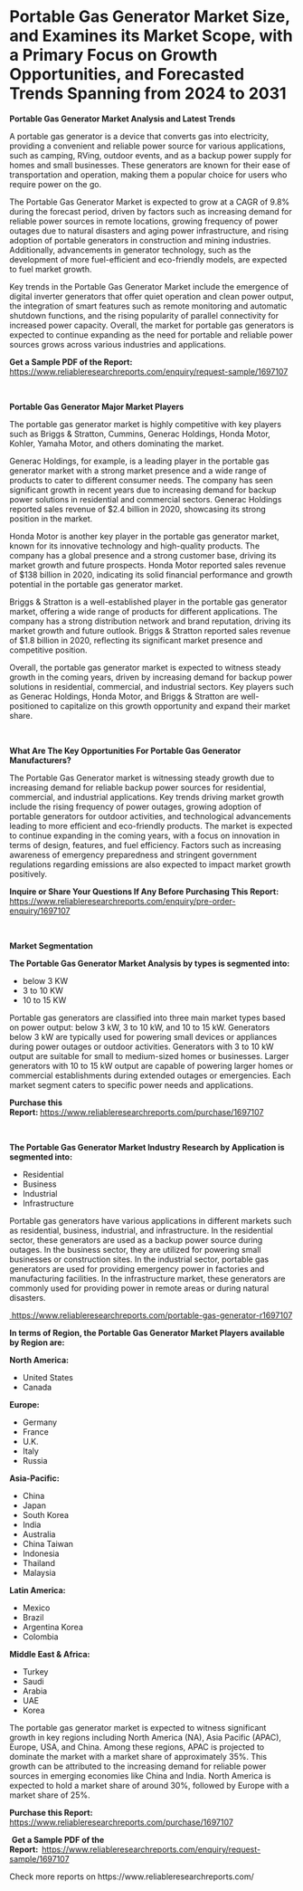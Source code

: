<p><h1>Portable Gas Generator Market Size, and Examines its Market Scope, with a Primary Focus on Growth Opportunities, and Forecasted Trends Spanning from 2024 to 2031</h1></p><p><strong>Portable Gas Generator Market Analysis and Latest Trends</strong></p>
<p><p>A portable gas generator is a device that converts gas into electricity, providing a convenient and reliable power source for various applications, such as camping, RVing, outdoor events, and as a backup power supply for homes and small businesses. These generators are known for their ease of transportation and operation, making them a popular choice for users who require power on the go.</p><p>The Portable Gas Generator Market is expected to grow at a CAGR of 9.8% during the forecast period, driven by factors such as increasing demand for reliable power sources in remote locations, growing frequency of power outages due to natural disasters and aging power infrastructure, and rising adoption of portable generators in construction and mining industries. Additionally, advancements in generator technology, such as the development of more fuel-efficient and eco-friendly models, are expected to fuel market growth.</p><p>Key trends in the Portable Gas Generator Market include the emergence of digital inverter generators that offer quiet operation and clean power output, the integration of smart features such as remote monitoring and automatic shutdown functions, and the rising popularity of parallel connectivity for increased power capacity. Overall, the market for portable gas generators is expected to continue expanding as the need for portable and reliable power sources grows across various industries and applications.</p></p>
<p><strong>Get a Sample PDF of the Report:&nbsp;</strong> <a href="https://www.reliableresearchreports.com/enquiry/request-sample/1697107">https://www.reliableresearchreports.com/enquiry/request-sample/1697107</a></p>
<p>&nbsp;</p>
<p><strong>Portable Gas Generator Major Market Players</strong></p>
<p><p>The portable gas generator market is highly competitive with key players such as Briggs & Stratton, Cummins, Generac Holdings, Honda Motor, Kohler, Yamaha Motor, and others dominating the market. </p><p>Generac Holdings, for example, is a leading player in the portable gas generator market with a strong market presence and a wide range of products to cater to different consumer needs. The company has seen significant growth in recent years due to increasing demand for backup power solutions in residential and commercial sectors. Generac Holdings reported sales revenue of $2.4 billion in 2020, showcasing its strong position in the market.</p><p>Honda Motor is another key player in the portable gas generator market, known for its innovative technology and high-quality products. The company has a global presence and a strong customer base, driving its market growth and future prospects. Honda Motor reported sales revenue of $138 billion in 2020, indicating its solid financial performance and growth potential in the portable gas generator market.</p><p>Briggs & Stratton is a well-established player in the portable gas generator market, offering a wide range of products for different applications. The company has a strong distribution network and brand reputation, driving its market growth and future outlook. Briggs & Stratton reported sales revenue of $1.8 billion in 2020, reflecting its significant market presence and competitive position.</p><p>Overall, the portable gas generator market is expected to witness steady growth in the coming years, driven by increasing demand for backup power solutions in residential, commercial, and industrial sectors. Key players such as Generac Holdings, Honda Motor, and Briggs & Stratton are well-positioned to capitalize on this growth opportunity and expand their market share.</p></p>
<p>&nbsp;</p>
<p><strong>What Are The Key Opportunities For Portable Gas Generator Manufacturers?</strong></p>
<p><p>The Portable Gas Generator market is witnessing steady growth due to increasing demand for reliable backup power sources for residential, commercial, and industrial applications. Key trends driving market growth include the rising frequency of power outages, growing adoption of portable generators for outdoor activities, and technological advancements leading to more efficient and eco-friendly products. The market is expected to continue expanding in the coming years, with a focus on innovation in terms of design, features, and fuel efficiency. Factors such as increasing awareness of emergency preparedness and stringent government regulations regarding emissions are also expected to impact market growth positively.</p></p>
<p><strong>Inquire or Share Your Questions If Any Before Purchasing This Report:</strong> <a href="https://www.reliableresearchreports.com/enquiry/pre-order-enquiry/1697107">https://www.reliableresearchreports.com/enquiry/pre-order-enquiry/1697107</a></p>
<p>&nbsp;</p>
<p><strong>Market Segmentation</strong></p>
<p><strong>The Portable Gas Generator Market Analysis by types is segmented into:</strong></p>
<p><ul><li>below 3 KW</li><li>3 to 10 KW</li><li>10 to 15 KW</li></ul></p>
<p><p>Portable gas generators are classified into three main market types based on power output: below 3 kW, 3 to 10 kW, and 10 to 15 kW. Generators below 3 kW are typically used for powering small devices or appliances during power outages or outdoor activities. Generators with 3 to 10 kW output are suitable for small to medium-sized homes or businesses. Larger generators with 10 to 15 kW output are capable of powering larger homes or commercial establishments during extended outages or emergencies. Each market segment caters to specific power needs and applications.</p></p>
<p><strong>Purchase this Report:&nbsp;</strong><a href="https://www.reliableresearchreports.com/purchase/1697107">https://www.reliableresearchreports.com/purchase/1697107</a></p>
<p>&nbsp;</p>
<p><strong>The Portable Gas Generator Market Industry Research by Application is segmented into:</strong></p>
<p><ul><li>Residential</li><li>Business</li><li>Industrial</li><li>Infrastructure</li></ul></p>
<p><p>Portable gas generators have various applications in different markets such as residential, business, industrial, and infrastructure. In the residential sector, these generators are used as a backup power source during outages. In the business sector, they are utilized for powering small businesses or construction sites. In the industrial sector, portable gas generators are used for providing emergency power in factories and manufacturing facilities. In the infrastructure market, these generators are commonly used for providing power in remote areas or during natural disasters.</p></p>
<p><a href="https://www.reliableresearchreports.com/portable-gas-generator-r1697107">&nbsp;https://www.reliableresearchreports.com/portable-gas-generator-r1697107</a></p>
<p><strong>In terms of Region, the Portable Gas Generator Market Players available by Region are:</strong></p>
<p>
    <p> <strong> North America: </strong>
        <ul>
            <li>United States</li>
            <li>Canada</li>
        </ul>
        </p> 
    <p> <strong> Europe: </strong>
        <ul>
            <li>Germany</li>
            <li>France</li>
            <li>U.K.</li>
            <li>Italy</li>
            <li>Russia</li>
        </ul>
        </p> 
    <p> <strong> Asia-Pacific: </strong>
        <ul>
            <li>China</li>
            <li>Japan</li>
            <li>South Korea</li>
            <li>India</li>
            <li>Australia</li>
            <li>China Taiwan</li>
            <li>Indonesia</li>
            <li>Thailand</li>
            <li>Malaysia</li>
        </ul>
        </p> 
    <p> <strong> Latin America: </strong>
        <ul>
            <li>Mexico</li>
            <li>Brazil</li>
            <li>Argentina Korea</li>
            <li>Colombia</li>
        </ul>
        </p> 
    <p> <strong> Middle East & Africa: </strong>
        <ul>
            <li>Turkey</li>
            <li>Saudi</li>
            <li>Arabia</li>
            <li>UAE</li>
            <li>Korea</li>
        </ul>
    </p>
    </p>
<p><p>The portable gas generator market is expected to witness significant growth in key regions including North America (NA), Asia Pacific (APAC), Europe, USA, and China. Among these regions, APAC is projected to dominate the market with a market share of approximately 35%. This growth can be attributed to the increasing demand for reliable power sources in emerging economies like China and India. North America is expected to hold a market share of around 30%, followed by Europe with a market share of 25%.</p></p>
<p><strong>Purchase this Report: </strong><a href="https://www.reliableresearchreports.com/purchase/1697107">https://www.reliableresearchreports.com/purchase/1697107</a></p>
<p>&nbsp;<strong>Get a Sample PDF of the Report:&nbsp;&nbsp;</strong><a href="https://www.reliableresearchreports.com/enquiry/request-sample/1697107">https://www.reliableresearchreports.com/enquiry/request-sample/1697107</a></p>
<p><strong></strong></p>
<p>Check more reports on https://www.reliableresearchreports.com/</p>
